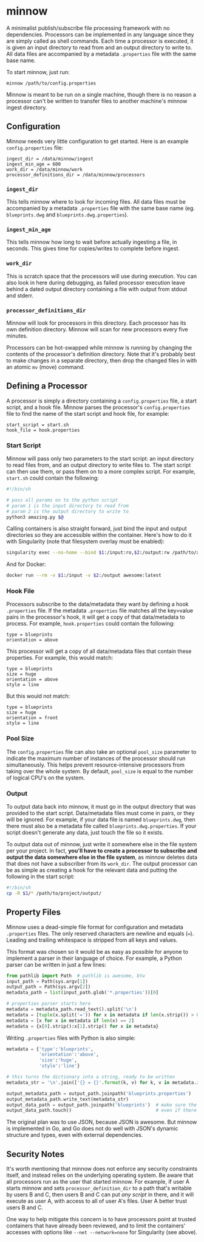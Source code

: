 # minnow

A minimalist publish/subscribe file processing framework with no dependencies.  Processors can be implemented in any language since they are simply called as shell commands.  Each time a processor is executed, it is given an input directory to read from and an output directory to write to.  All data files are accompanied by a metadata `.properties` file with the same base name.

To start minnow, just run:

`minnow /path/to/config.properties`

Minnow is meant to be run on a single machine, though there is no reason a processor can't be written to transfer files to another machine's minnow ingest directory.

## Configuration
Minnow needs very little configuration to get started.  Here is an example `config.properties` file:

```
ingest_dir = /data/minnow/ingest
ingest_min_age = 600
work_dir = /data/minnow/work
processor_definitions_dir = /data/minnow/processors
```

### `ingest_dir`
This tells minnow where to look for incoming files.  All data files must be accompanied by a metadata `.properties` file with the same base name (eg. `blueprints.dwg` and `blueprints.dwg.properties`).

### `ingest_min_age`
This tells minnow how long to wait before actually ingesting a file, in seconds.  This gives time for copies/writes to complete before ingest.

### `work_dir`
This is scratch space that the processors will use during execution.  You can also look in here during debugging, as failed processor execution leave behind a dated output directory containing a file with output from stdout and stderr.

### `processor_definitions_dir`
Minnow will look for processors in this directory.  Each processor has its own definition directory.  Minnow will scan for new processors every five minutes.

Processors can be hot-swapped while minnow is running by changing the contents of the processor's definition directory.  Note that it's probably best to make changes in a separate directory, then drop the changed files in with an atomic `mv` (move) command.

## Defining a Processor
A processor is simply a directory containing a `config.properties` file, a start script, and a hook file.  Minnow parses the processor's `config.properties` file to find the name of the start script and hook file, for example:

```
start_script = start.sh
hook_file = hook.properties
```

### Start Script
Minnow will pass only two parameters to the start script: an input directory to read files from, and an output directory to write files to.  The start script can then use them, or pass them on to a more complex script.  For example, `start.sh` could contain the following:

```sh
#!/bin/sh

# pass all params on to the python script
# param 1 is the input directory to read from
# param 2 is the output directory to write to
python3 amazing.py $@
```

Calling containers is also straight forward, just bind the input and output directories so they are accessible within the container.  Here's how to do it with Singularity (note that filesystem overlay must be enabled):

```sh
singularity exec --no-home --bind $1:/input:ro,$2:/output:rw /path/to/awesome.sif
```

And for Docker:

```sh
docker run --rm -v $1:/input -v $2:/output awesome:latest
```

### Hook File
Processors subscribe to the data/metadata they want by defining a hook `.properties` file.  If the metadata `.properties` file matches all the key=value pairs in the processor's hook, it will get a copy of that data/metadata to process.  For example, `hook.properties` could contain the following:

```
type = blueprints
orientation = above
```

This processor will get a copy of all data/metadata files that contain these properties.  For example, this would match:

```
type = blueprints
size = huge
orientation = above
style = line
```

But this would not match:

```
type = blueprints
size = huge
orientation = front
style = line
```

### Pool Size
The `config.properties` file can also take an optional `pool_size` parameter to indicate the maximum number of instances of the processor should run simultaneously.  This helps prevent resource-intensive processors from taking over the whole system.  By default, `pool_size` is equal to the number of logical CPU's on the system.

### Output
To output data back into minnow, it must go in the output directory that was provided to the start script.  Data/metadata files must come in pairs, or they will be ignored.  For example, if your data file is named `blueprints.dwg`, then there must also be a metadata file called `blueprints.dwg.properties`.  If your script doesn't generate any data, just touch the file so it exists.

To output data out of minnow, just write it somewhere else in the file system per your project.  In fact, **you'll have to create a processor to subscribe and output the data somewhere else in the file system**, as minnow deletes data that does not have a subscriber from its `work_dir`.  The output processor can be as simple as creating a hook for the relevant data and putting the following in the start script:

```sh
#!/bin/sh
cp -R $1/* /path/to/project/output/
```

## Property Files
Minnow uses a dead-simple file format for configuration and metadata `.properties` files.  The only reserved characters are newline and equals (`=`).  Leading and trailing whitespace is stripped from all keys and values.

This format was chosen so it would be as easy as possible for anyone to implement a parser in their language of choice.  For example, a Python parser can be written in just a few lines:

```python
from pathlib import Path  # pathlib is awesome, btw
input_path = Path(sys.argv[1])
output_path = Path(sys.argv[2])
metadata_path = list(input_path.glob('*.properties'))[0]

# properties parser starts here
metadata = metadata_path.read_text().split('\n')
metadata = [tuple(x.split('=')) for x in metadata if len(x.strip()) > 0]
metadata = [x for x in metadata if len(x) == 2]
metadata = {x[0].strip():x[1].strip() for x in metadata}
```

Writing `.properties` files with Python is also simple:

```python
metadata = {'type':'blueprints',
            'orientation':'above',
            'size':'huge',
            'style':'line'}

# this turns the dictionary into a string, ready to be written
metadata_str = '\n'.join(['{} = {}'.format(k, v) for k, v in metadata.items()])

output_metadata_path = output_path.joinpath('blueprints.properties')
output_metadata_path.write_text(metadata_str)
output_data_path = output_path.joinpath('blueprints')  # make sure the data file exists
output_data_path.touch()                               # even if there's no data
```

The original plan was to use JSON, because JSON is awesome.  But minnow is implemented in Go, and Go does not do well with JSON's dynamic structure and types, even with external dependencies.

## Security Notes
It's worth mentioning that minnow does not enforce any security constraints itself, and instead relies on the underlying operating system.  Be aware that all processors run as the user that started minnow.  For example, if user A starts minnow and sets `processor_definition_dir` to a path that's writable by users B and C, then users B and C can put *any script* in there, and it will execute as user A, with access to all of user A's files.  User A better trust users B and C.

One way to help mitigate this concern is to have processors point at trusted containers that have already been reviewed, and to limit the containers' accesses with options like `--net --network=none` for Singularity (see above).
